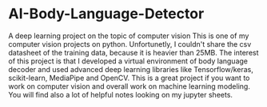 # AI-Body-Language-Detector
A deep learning project on the topic of computer vision
This is one of my computer vision projects on python. Unfortunetly, I couldn't share the csv datasheet of the training data, because it is heavier than 25MB. The interest of this project is that I developed a virtual environment of body language decoder and used advanced deep learning libraries like Tensorflow/keras, scikit-learn, MediaPipe and OpenCV. 
This is a great project if you want to work on computer vision and overall work on machine learning modeling. You will find also a lot of helpful notes looking on my jupyter sheets. 
